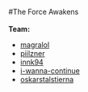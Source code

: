 #The Force Awakens  
<br>
**Team:**  
+ <a href="https://github.com/magralol">magralol</a>  
+ <a href="https://github.com/piilzner">piilzner</a>  
+ <a href="https://github.com/innk94">innk94</a>  
+ <a href="https://github.com/I-wanna-continue">i-wanna-continue</a>  
+ <a href="https://github.com/oskarstalstierna">oskarstalstierna</a>  
